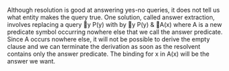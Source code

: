 Although resolution is good at answering yes-no queries, it does not tell us what entity makes the query true.
One solution, called answer extraction,  involves replacing a query y P(y) with by y P(y) & A(x)  where A is a new predicate symbol occurring nowhere else that we call the answer predicate. 
Since A occurs nowhere else, it will not be possible to derive the empty clause and we can terminate the derivation as soon as the resolvent contains only the answer predicate.
The binding for x in A(x) will be the answer we want.
